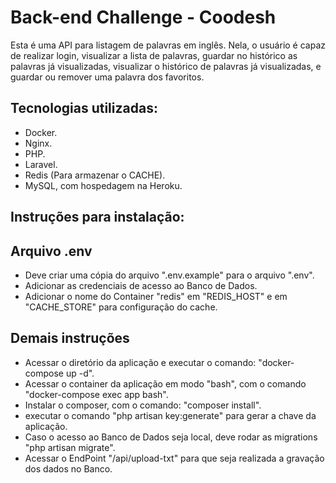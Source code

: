 # Back-end Challenge - Coodesh

Esta é uma API para listagem de palavras em inglês. Nela, o usuário é capaz de realizar login, visualizar a lista de palavras, guardar no histórico as palavras já visualizadas, visualizar o histórico de palavras já visualizadas, e guardar ou remover uma palavra dos favoritos.

## Tecnologias utilizadas:
- Docker.
- Nginx.
- PHP.
- Laravel.
- Redis (Para armazenar o CACHE).
- MySQL, com hospedagem na Heroku.

## Instruções para instalação:
## Arquivo .env
- Deve criar uma cópia do arquivo ".env.example" para o arquivo ".env".
- Adicionar as credenciais de acesso ao Banco de Dados.
- Adicionar o nome do Container "redis" em "REDIS_HOST" e em "CACHE_STORE" para configuração do cache.

## Demais instruções
- Acessar o diretório da aplicação e executar o comando: "docker-compose up -d".
- Acessar o container da aplicação em modo "bash", com o comando "docker-compose exec app bash".
- Instalar o composer, com o comando: "composer install".
- executar o comando "php artisan key:generate" para gerar a chave da aplicação.
- Caso o acesso ao Banco de Dados seja local, deve rodar as migrations "php artisan migrate".
- Acessar o EndPoint "/api/upload-txt" para que seja realizada a gravação dos dados no Banco.